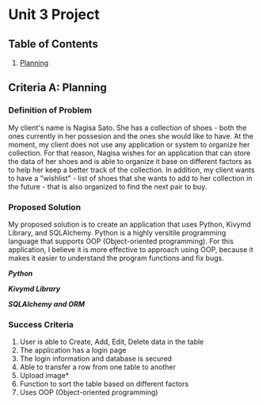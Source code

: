 # Unit 3 Project 

## Table of Contents

1. [Planning](https://github.com/David-Hien/Unit-3/blob/main/Project.md#criteria-a-planning)


## Criteria A: Planning 

### Definition of Problem

My client's name is Nagisa Sato. She has a collection of shoes - both the ones currently in her possesion and the ones she would like to have. At the moment, my client does not use any application or system to organize her collection. For that reason, Nagisa wishes for an application that can store the data of her shoes and is able to organize it base on different factors as to help her keep a better track of the collection. In addition, my client wants to have a "wishlist" - list of shoes that she wants to add to her collection in the future - that is also organized to find the next pair to buy.

### Proposed Solution

My proposed solution is to create an application that uses Python, Kivymd Library, and SQLAlchemy. Python is a highly versitile programming language that supports OOP (Object-oriented programming). For this application, I believe it is more effective to approach using OOP, because it makes it easier to understand the program functions and fix bugs.

***Python***


***Kivymd Library***


***SQLAlchemy and ORM***



### Success Criteria

1. User is able to Create, Add, Edit, Delete data in the table
2. The application has a login page
3. The login information and database is secured
4. Able to transfer a row from one table to another
5. Upload image*
6. Function to sort the table based on different factors
7. Uses OOP (Object-oriented programming)
